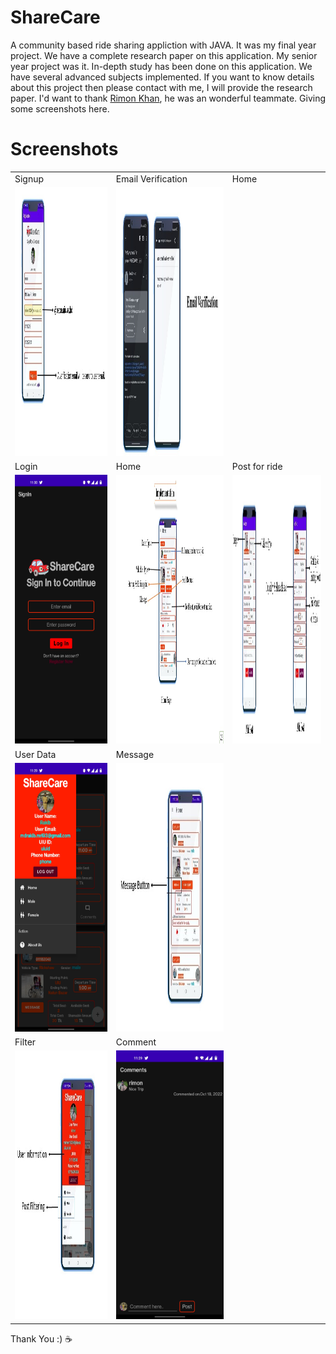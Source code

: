 # ShareCare
A community based ride sharing appliction with JAVA.
It was my final year project. We have a complete research paper on this application.
My senior year project was it. In-depth study has been done on this application. We have several advanced subjects implemented.
If you want to know details about this project then please contact with me, I will provide the research paper.
I'd want to thank [Rimon Khan](https://www.facebook.com/mdshahariaz182048/), he was an wonderful teammate.
Giving some screenshots here. 

# Screenshots

<table>
  <tr>
    <td>Signup</td>
     <td>Email Verification</td>
     <td>Home</td>
  </tr>
  <tr>
    <td><img src="https://github.com/Rakibul25/ShareCare/blob/master/screenshots/signup.jpg" width="650" height="430"></td>
    <td><img src="https://github.com/Rakibul25/ShareCare/blob/master/screenshots/email_verification.jpg" width="650" height="430"></td>
  </tr>
  <tr>
    <td>Login</td>
    <td>Home</td>
    <td>Post for ride</td>
  </tr>
  <tr>
    <td><img src="https://github.com/Rakibul25/ShareCare/blob/master/screenshots/login.jpg" width="220" height="430"></td>
    <td><img src="https://github.com/Rakibul25/ShareCare/blob/master/screenshots/homepage.jpg" width="650" height="430"></td>
    <td><img src="https://github.com/Rakibul25/ShareCare/blob/master/screenshots/addpost.jpg" width="650" height="430"></td>
  </tr>
  <tr>
    <td>User Data</td>
    <td>Message</td>
  </tr>
  <tr>
    <td><img src="https://github.com/Rakibul25/ShareCare/blob/master/screenshots/user.jpg" width="220" height="430"></td>
    <td><img src="https://github.com/Rakibul25/ShareCare/blob/master/screenshots/msg.jpg" width="650" height="430"></td>
  </tr>
    </tr>
  <tr>
    <td>Filter</td>
    <td>Comment</td>
  </tr>
  <tr>
    <td><img src="https://github.com/Rakibul25/ShareCare/blob/master/screenshots/filter.jpg" width="650" height="430"></td>
    <td><img src="https://github.com/Rakibul25/ShareCare/blob/master/screenshots/comment.jpg" width="220" height="430"></td>
  </tr>
 </table>
 
 
 Thank You :) ☕
